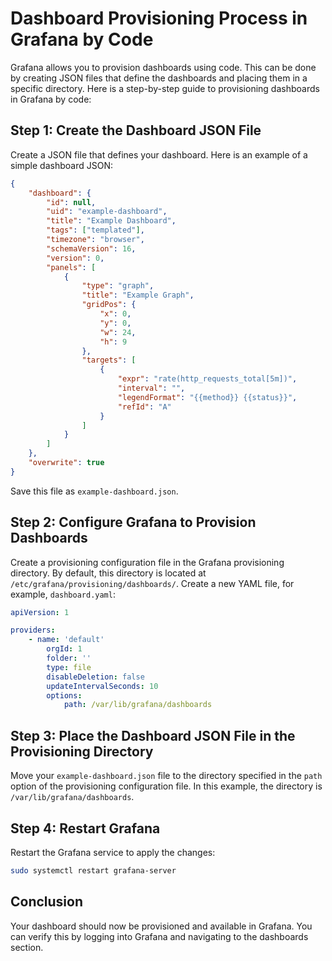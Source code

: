 # Dashboard Provisioning Process in Grafana by Code

Grafana allows you to provision dashboards using code. This can be done by creating JSON files that define the dashboards and placing them in a specific directory. Here is a step-by-step guide to provisioning dashboards in Grafana by code:

## Step 1: Create the Dashboard JSON File

Create a JSON file that defines your dashboard. Here is an example of a simple dashboard JSON:

```json
{
    "dashboard": {
        "id": null,
        "uid": "example-dashboard",
        "title": "Example Dashboard",
        "tags": ["templated"],
        "timezone": "browser",
        "schemaVersion": 16,
        "version": 0,
        "panels": [
            {
                "type": "graph",
                "title": "Example Graph",
                "gridPos": {
                    "x": 0,
                    "y": 0,
                    "w": 24,
                    "h": 9
                },
                "targets": [
                    {
                        "expr": "rate(http_requests_total[5m])",
                        "interval": "",
                        "legendFormat": "{{method}} {{status}}",
                        "refId": "A"
                    }
                ]
            }
        ]
    },
    "overwrite": true
}
```

Save this file as `example-dashboard.json`.

## Step 2: Configure Grafana to Provision Dashboards

Create a provisioning configuration file in the Grafana provisioning directory. By default, this directory is located at `/etc/grafana/provisioning/dashboards/`. Create a new YAML file, for example, `dashboard.yaml`:

```yaml
apiVersion: 1

providers:
    - name: 'default'
        orgId: 1
        folder: ''
        type: file
        disableDeletion: false
        updateIntervalSeconds: 10
        options:
            path: /var/lib/grafana/dashboards
```

## Step 3: Place the Dashboard JSON File in the Provisioning Directory

Move your `example-dashboard.json` file to the directory specified in the `path` option of the provisioning configuration file. In this example, the directory is `/var/lib/grafana/dashboards`.

## Step 4: Restart Grafana

Restart the Grafana service to apply the changes:

```sh
sudo systemctl restart grafana-server
```

## Conclusion

Your dashboard should now be provisioned and available in Grafana. You can verify this by logging into Grafana and navigating to the dashboards section.

